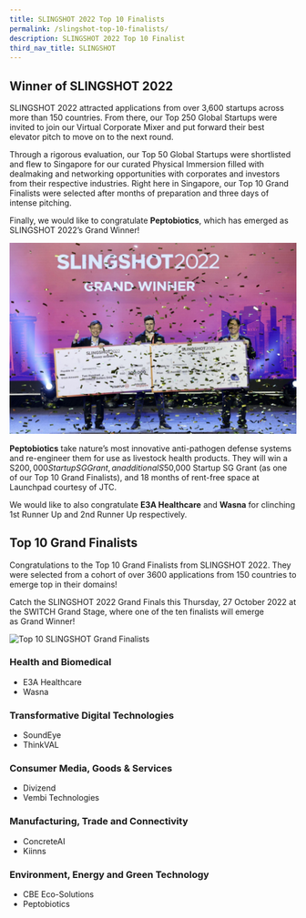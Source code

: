 ```yaml
---
title: SLINGSHOT 2022 Top 10 Finalists
permalink: /slingshot-top-10-finalists/
description: SLINGSHOT 2022 Top 10 Finalist
third_nav_title: SLINGSHOT
---
```

## **Winner of SLINGSHOT 2022**
SLINGSHOT 2022 attracted applications from over 3,600 startups across more than 150 countries. From there, our Top 250 Global Startups were invited to join our Virtual Corporate Mixer and put forward their best elevator pitch to move on to the next round. 

Through a rigorous evaluation, our Top 50 Global Startups were shortlisted and flew to Singapore for our curated Physical Immersion filled with dealmaking and networking opportunities with corporates and investors from their respective industries. Right here in Singapore, our Top 10 Grand Finalists were selected after months of preparation and three days of intense pitching.

Finally, we would like to congratulate **Peptobiotics**, which has emerged as SLINGSHOT 2022’s Grand Winner!

![SLINGSHOT Grand Winner SWITCH 2022](/images/winnerr.png)

**Peptobiotics** take nature’s most innovative anti-pathogen defense systems and re-engineer them for use as livestock health products. They will win a S$200,000 Startup SG Grant, an additional S$50,000 Startup SG Grant (as one of our Top 10 Grand Finalists), and 18 months of rent-free space at Launchpad courtesy of JTC.

We would like to also congratulate **E3A Healthcare**
and **Wasna** for clinching 1st Runner Up and 2nd Runner Up respectively.

## **Top 10 Grand Finalists**
Congratulations to the Top 10 Grand Finalists from SLINGSHOT 2022. They were selected from a cohort of over 3600 applications from 150 countries to emerge top in their domains!

Catch the SLINGSHOT 2022 Grand Finals this Thursday, 27 October 2022 at the SWITCH Grand Stage, where one of the ten finalists will emerge as Grand Winner!

![Top 10 SLINGSHOT Grand Finalists](/images/top%2010.png)

### **Health and Biomedical**
* E3A Healthcare 
* Wasna 

### **Transformative Digital Technologies**
* SoundEye 
* ThinkVAL 

### **Consumer Media, Goods & Services**
* Divizend 
* Vembi Technologies 

### **Manufacturing, Trade and Connectivity**
* ConcreteAI 
* Kiinns 


### **Environment, Energy and Green Technology**
* CBE Eco-Solutions 
* Peptobiotics
